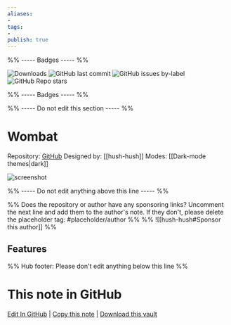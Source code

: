 ```yaml
---
aliases:
- 
tags: 
- 
publish: true
---
```


%% ----- Badges ----- %%

![Downloads](https://img.shields.io/badge/downloads-5243-573E7A?style=for-the-badge&logo=)
![GitHub last commit](https://img.shields.io/github/last-commit/hush-hush/obsidian_wombat?color=573E7A&label=last%20update&logo=github&style=for-the-badge)
![GitHub issues by-label](https://img.shields.io/github/issues/hush-hush/obsidian_wombat/help%20wanted?color=573E7A&logo=github&style=for-the-badge) 
![GitHub Repo stars](https://img.shields.io/github/stars/hush-hush/obsidian_wombat?color=573E7A&logo=github&style=for-the-badge)

%% ----- Badges ----- %%

%% ----- Do not edit this section ----- %%

# Wombat

Repository: [GitHub](https://github.com/hush-hush/obsidian_wombat)
Designed by: [[hush-hush]]
Modes: [[Dark-mode themes|dark]]



![screenshot](https://github.com/hush-hush/obsidian_wombat/raw/HEAD/main_thumbnail.png)

%% ----- Do not edit anything above this line ----- %% 

%% Does the repository or author have any sponsoring links? Uncomment the next line and add them to the author's note. If they don't, please delete the placeholder tag: #placeholder/author %%
%% ![[hush-hush#Sponsor this author]] %%


## Features



%% Hub footer: Please don't edit anything below this line %%

# This note in GitHub

<span class="git-footer">[Edit In GitHub](https://github.dev/obsidian-community/obsidian-hub/blob/main/02%20-%20Community%20Expansions/02.05%20All%20Community%20Expansions/Themes/Wombat.md "git-hub-edit-note") | [Copy this note](https://raw.githubusercontent.com/obsidian-community/obsidian-hub/main/02%20-%20Community%20Expansions/02.05%20All%20Community%20Expansions/Themes/Wombat.md "git-hub-copy-note") | [Download this vault](https://github.com/obsidian-community/obsidian-hub/archive/refs/heads/main.zip "git-hub-download-vault") </span>
